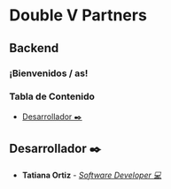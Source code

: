 # Double V Partners

## Backend

### ¡Bienvenidos / as!

### Tabla de Contenido

- [Desarrollador ✒️](#desarrollador-✒️)

## Desarrollador ✒️

- **Tatiana Ortiz** - _[Software Developer 💻](https://www.linkedin.com/in/jtatianaortiz/)_
